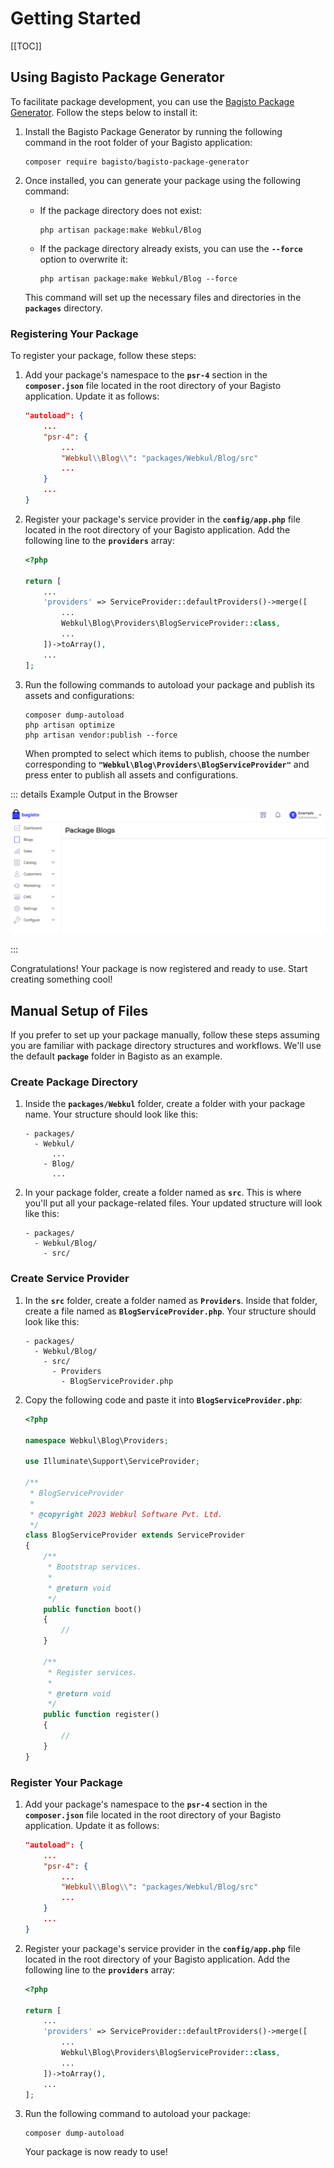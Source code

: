 # Getting Started

[[TOC]]

## Using Bagisto Package Generator

To facilitate package development, you can use the [Bagisto Package Generator](https://github.com/bagisto/bagisto-package-generator). Follow the steps below to install it:

1. Install the Bagisto Package Generator by running the following command in the root folder of your Bagisto application:

   ```shell
   composer require bagisto/bagisto-package-generator
   ```

2. Once installed, you can generate your package using the following command:

   - If the package directory does not exist:

     ```shell
     php artisan package:make Webkul/Blog
     ```

   - If the package directory already exists, you can use the **`--force`** option to overwrite it:

     ```shell
     php artisan package:make Webkul/Blog --force
     ```

   This command will set up the necessary files and directories in the **`packages`** directory.

### Registering Your Package

To register your package, follow these steps:

1. Add your package's namespace to the **`psr-4`** section in the **`composer.json`** file located in the root directory of your Bagisto application. Update it as follows:

   ```json
   "autoload": {
       ...
       "psr-4": {
           ...
           "Webkul\\Blog\\": "packages/Webkul/Blog/src"
           ...
       }
       ...
   }
   ```

2. Register your package's service provider in the **`config/app.php`** file located in the root directory of your Bagisto application. Add the following line to the **`providers`** array:

    ```php
    <?php

    return [
        ...
        'providers' => ServiceProvider::defaultProviders()->merge([
            ...
            Webkul\Blog\Providers\BlogServiceProvider::class,
            ...
        ])->toArray(),
        ...
    ];
    ```

3. Run the following commands to autoload your package and publish its assets and configurations:

   ```shell
   composer dump-autoload
   php artisan optimize
   php artisan vendor:publish --force
   ```

   When prompted to select which items to publish, choose the number corresponding to **`"Webkul\Blog\Providers\BlogServiceProvider"`** and press enter to publish all assets and configurations.

::: details Example Output in the Browser

![helloworld-admin-browser-output](../../assets/1.5.x/images/package-development/blog-package-output.png)

:::

Congratulations! Your package is now registered and ready to use. Start creating something cool!

## Manual Setup of Files

If you prefer to set up your package manually, follow these steps assuming you are familiar with package directory structures and workflows. We'll use the default **`package`** folder in Bagisto as an example.

### Create Package Directory

1. Inside the **`packages/Webkul`** folder, create a folder with your package name. Your structure should look like this:

   ```
   - packages/
     - Webkul/
         ...
       - Blog/
         ...
   ```

2. In your package folder, create a folder named as **`src`**. This is where you'll put all your package-related files. Your updated structure will look like this:

   ```
   - packages/
     - Webkul/Blog/
       - src/
   ```

### Create Service Provider

1. In the **`src`** folder, create a folder named as **`Providers`**. Inside that folder, create a file named as **`BlogServiceProvider.php`**. Your structure should look like this:

   ```
   - packages/
     - Webkul/Blog/
       - src/
         - Providers
           - BlogServiceProvider.php
   ```

2. Copy the following code and paste it into **`BlogServiceProvider.php`**:

   ```php
   <?php

   namespace Webkul\Blog\Providers;

   use Illuminate\Support\ServiceProvider;

   /**
    * BlogServiceProvider
    *
    * @copyright 2023 Webkul Software Pvt. Ltd.
    */
   class BlogServiceProvider extends ServiceProvider
   {
       /**
        * Bootstrap services.
        *
        * @return void
        */
       public function boot()
       {
           //
       }

       /**
        * Register services.
        *
        * @return void
        */
       public function register()
       {
           //
       }
   }
   ```

### Register Your Package

1. Add your package's namespace to the **`psr-4`** section in the **`composer.json`** file located in the root directory of your Bagisto application. Update it as follows:

   ```json
   "autoload": {
       ...
       "psr-4": {
           ...
           "Webkul\\Blog\\": "packages/Webkul/Blog/src"
           ...
       }
       ...
   }
   ```

2. Register your package's service provider in the **`config/app.php`** file located in the root directory of your Bagisto application. Add the following line to the **`providers`** array:

    ```php
    <?php

    return [
        ...
        'providers' => ServiceProvider::defaultProviders()->merge([
            ...
            Webkul\Blog\Providers\BlogServiceProvider::class,
            ...
        ])->toArray(),
        ...
    ];
    ```

3. Run the following command to autoload your package:

   ```shell
   composer dump-autoload
   ```

   Your package is now ready to use!